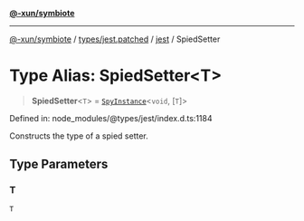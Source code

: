 [**@-xun/symbiote**](../../../../../README.md)

***

[@-xun/symbiote](../../../../../README.md) / [types/jest.patched](../../../README.md) / [jest](../README.md) / SpiedSetter

# Type Alias: SpiedSetter\<T\>

> **SpiedSetter**\<`T`\> = [`SpyInstance`](../interfaces/SpyInstance.md)\<`void`, \[`T`\]\>

Defined in: node\_modules/@types/jest/index.d.ts:1184

Constructs the type of a spied setter.

## Type Parameters

### T

`T`
